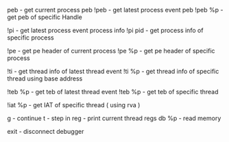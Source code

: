 peb - get current process peb
!peb - get latest process event peb 
!peb %p - get peb of specific Handle

!pi - get latest process event process info
!pi pid - get process info of specific process

!pe - get pe header of current process
!pe %p - get pe header of specific process


!ti - get thread info of latest thread event
!ti %p - get thread info of specific thread using base address

!teb %p - get teb of latest thread event
!teb %p - get teb of specific thread

!iat %p - get IAT of specific thread ( using rva )

g - continue
t - step in
reg - print current thread regs
db %p - read memory 

exit - disconnect debugger
